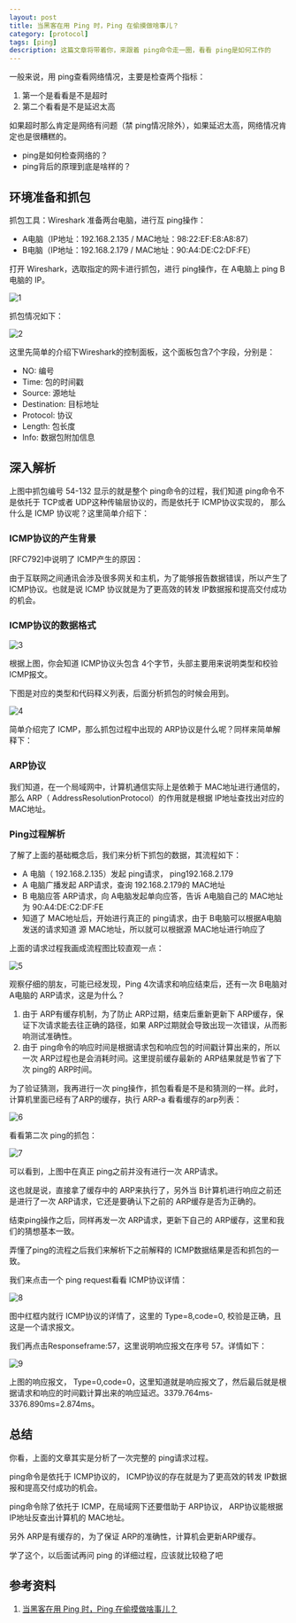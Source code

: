 ```yaml
---
layout: post
title: 当黑客在用 Ping 时，Ping 在偷摸做啥事儿？
category: [protocol]
tags: [ping]
description: 这篇文章将带着你，来跟着 ping命令走一圈，看看 ping是如何工作的
---
```


一般来说，用 ping查看网络情况，主要是检查两个指标：

1. 第一个是看看是不是超时
2. 第二个看看是不是延迟太高

如果超时那么肯定是网络有问题（禁 ping情况除外），如果延迟太高，网络情况肯定也是很糟糕的。

- ping是如何检查网络的？
- ping背后的原理到底是啥样的？

## 环境准备和抓包

抓包工具：Wireshark 准备两台电脑，进行互 ping操作：

- A电脑（IP地址：192.168.2.135 / MAC地址：98:22:EF:E8:A8:87）
- B电脑（IP地址：192.168.2.179 / MAC地址：90:A4:DE:C2:DF:FE）

打开 Wireshark，选取指定的网卡进行抓包，进行 ping操作，在 A电脑上 ping B电脑的 IP。

![1](/images/ping/1.png)

抓包情况如下：

![2](/images/ping/2.jpeg)

这里先简单的介绍下Wireshark的控制面板，这个面板包含7个字段，分别是：

- NO: 编号
- Time: 包的时间戳
- Source: 源地址
- Destination: 目标地址
- Protocol: 协议
- Length: 包长度
- Info: 数据包附加信息

## 深入解析

上图中抓包编号 54-132 显示的就是整个 ping命令的过程，我们知道 ping命令不是依托于 TCP或者 UDP这种传输层协议的，而是依托于 ICMP协议实现的， 那么什么是 ICMP 协议呢？这里简单介绍下：

### ICMP协议的产生背景

[RFC792]中说明了 ICMP产生的原因：

由于互联网之间通讯会涉及很多网关和主机，为了能够报告数据错误，所以产生了 ICMP协议。也就是说 ICMP 协议就是为了更高效的转发 IP数据报和提高交付成功的机会。

### ICMP协议的数据格式

![3](/images/ping/3.jpeg)

根据上图，你会知道 ICMP协议头包含 4个字节，头部主要用来说明类型和校验 ICMP报文。

下图是对应的类型和代码释义列表，后面分析抓包的时候会用到。

![4](/images/ping/4.jpeg)

简单介绍完了 ICMP，那么抓包过程中出现的 ARP协议是什么呢？同样来简单解释下：

### ARP协议

我们知道，在一个局域网中，计算机通信实际上是依赖于 MAC地址进行通信的，那么 ARP（ AddressResolutionProtocol）的作用就是根据 IP地址查找出对应的 MAC地址。

### Ping过程解析

了解了上面的基础概念后，我们来分析下抓包的数据，其流程如下：

- A 电脑（ 192.168.2.135）发起 ping请求， ping192.168.2.179
- A 电脑广播发起 ARP请求，查询 192.168.2.179的 MAC地址
- B 电脑应答 ARP请求，向 A电脑发起单向应答，告诉 A电脑自己的 MAC地址为 90:A4:DE:C2:DF:FE
- 知道了 MAC地址后，开始进行真正的 ping请求，由于 B电脑可以根据A电脑发送的请求知道 源 MAC地址，所以就可以根据源 MAC地址进行响应了

上面的请求过程我画成流程图比较直观一点：

![5](/images/ping/5.jpeg)

观察仔细的朋友，可能已经发现，Ping 4次请求和响应结束后，还有一次 B电脑对 A电脑的 ARP请求，这是为什么？

1. 由于 ARP有缓存机制，为了防止 ARP过期，结束后重新更新下 ARP缓存，保证下次请求能去往正确的路径，如果 ARP过期就会导致出现一次错误，从而影响测试准确性。
2. 由于 ping命令的响应时间是根据请求包和响应包的时间戳计算出来的，所以一次 ARP过程也是会消耗时间。这里提前缓存最新的 ARP结果就是节省了下次 ping的 ARP时间。

为了验证猜测，我再进行一次 ping操作，抓包看看是不是和猜测的一样。此时，计算机里面已经有了ARP的缓存，执行 ARP-a 看看缓存的arp列表：

![6](/images/ping/6.jpeg)

看看第二次 ping的抓包：

![7](/images/ping/7.jpeg)

可以看到，上图中在真正 ping之前并没有进行一次 ARP请求。

这也就是说，直接拿了缓存中的 ARP来执行了，另外当 B计算机进行响应之前还是进行了一次 ARP请求，它还是要确认下之前的 ARP缓存是否为正确的。

结束ping操作之后，同样再发一次 ARP请求，更新下自己的 ARP缓存，这里和我们的猜想基本一致。

弄懂了ping的流程之后我们来解析下之前解释的 ICMP数据结果是否和抓包的一致。

我们来点击一个 ping request看看 ICMP协议详情：

![8](/images/ping/8.jpeg)

图中红框内就行 ICMP协议的详情了，这里的 Type=8,code=0, 校验是正确，且这是一个请求报文。

我们再点击Responseframe:57，这里说明响应报文在序号 57。详情如下：

![9](/images/ping/9.jpeg)

上图的响应报文， Type=0,code=0，这里知道就是响应报文了，然后最后就是根据请求和响应的时间戳计算出来的响应延迟。3379.764ms-3376.890ms=2.874ms。

## 总结

你看，上面的文章其实是分析了一次完整的 ping请求过程。

ping命令是依托于 ICMP协议的， ICMP协议的存在就是为了更高效的转发 IP数据报和提高交付成功的机会。

ping命令除了依托于 ICMP，在局域网下还要借助于 ARP协议， ARP协议能根据 IP地址反查出计算机的 MAC地址。

另外 ARP是有缓存的，为了保证 ARP的准确性，计算机会更新ARP缓存。

学了这个，以后面试再问 ping 的详细过程，应该就比较稳了吧

## 参考资料

1. [当黑客在用 Ping 时，Ping 在偷摸做啥事儿？](https://mp.weixin.qq.com/s/UgQm3n7yOkvea8hAeoTtkQ)








